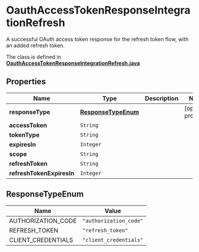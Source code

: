 

# OauthAccessTokenResponseIntegrationRefresh

A successful OAuth access token response for the refresh token flow, with an added refresh token.

The class is defined in **[OauthAccessTokenResponseIntegrationRefresh.java](../../src/main/java/org/openapitools/model/OauthAccessTokenResponseIntegrationRefresh.java)**

## Properties

Name | Type | Description | Notes
------------ | ------------- | ------------- | -------------
**responseType** | [**ResponseTypeEnum**](#ResponseTypeEnum) |  |  [optional property]
**accessToken** | `String` |  | 
**tokenType** | `String` |  | 
**expiresIn** | `Integer` |  | 
**scope** | `String` |  | 
**refreshToken** | `String` |  | 
**refreshTokenExpiresIn** | `Integer` |  | 

## ResponseTypeEnum

Name | Value
---- | -----
AUTHORIZATION_CODE | `"authorization_code"`
REFRESH_TOKEN | `"refresh_token"`
CLIENT_CREDENTIALS | `"client_credentials"`









